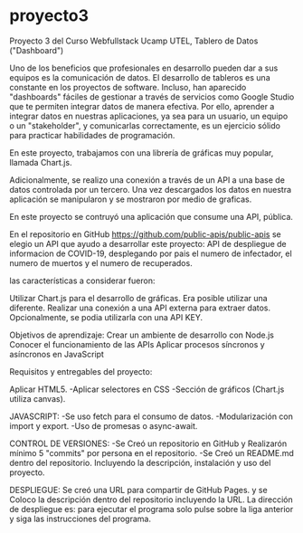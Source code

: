 # proyecto3

Proyecto 3 del Curso Webfullstack Ucamp UTEL, Tablero de Datos ("Dashboard")

Uno de los beneficios que profesionales en desarrollo pueden dar a sus equipos es la comunicación de datos. El desarrollo de tableros es una constante en los proyectos de software. Incluso, han aparecido "dashboards" fáciles de gestionar a través de servicios como Google Studio que te permiten integrar datos de manera efectiva. Por ello, aprender a integrar datos en nuestras aplicaciones, ya sea para un usuario, un equipo o un "stakeholder", y comunicarlas correctamente, es un ejercicio sólido para practicar habilidades de programación.

En este proyecto, trabajamos con una librería de gráficas muy popular, llamada Chart.js.

Adicionalmente, se realizo una conexión a través de un API a una base de datos controlada por un tercero. Una vez descargados los datos en nuestra aplicación se manipularon y se mostraron por medio de graficas.

En este proyecto se contruyó una aplicación que consume una API, pública.

En el repositorio en GitHub https://github.com/public-apis/public-apis se elegio un API que ayudo a desarrollar este proyecto: API de despliegue de informacion de COVID-19, desplegando por pais el numero de infectador, el numero de muertos y el numero de recuperados.

las características a considerar fueron:

Utilizar Chart.js para el desarrollo de gráficas. Era posible utilizar una diferente. Realizar una conexión a una API externa para extraer datos. Opcionalmente, se podia utilizarla con una API KEY.

Objetivos de aprendizaje: Crear un ambiente de desarrollo con Node.js Conocer el funcionamiento de las APIs Aplicar procesos síncronos y asíncronos en JavaScript

Requisitos y entregables del proyecto:

Aplicar HTML5. 
-Aplicar selectores en CSS
-Sección de gráficos (Chart.js utiliza canvas).

JAVASCRIPT:
-Se uso fetch para el consumo de datos. 
-Modularización con import y export. 
-Uso de promesas o async-await.

CONTROL DE VERSIONES: 
-Se Creó un repositorio en GitHub y Realizarón mínimo 5 "commits" por persona en el repositorio. 
-Se Creó un README.md dentro del repositorio. Incluyendo la descripción, instalación y uso del proyecto.

DESPLIEGUE:
Se creó una URL para compartir de GitHub Pages. y se Coloco la descripción dentro del repositorio incluyendo la URL.
La dirección de despliegue es: 
para ejecutar el programa solo pulse sobre la liga anterior y siga las instrucciones del programa.

